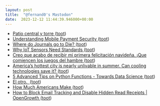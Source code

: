 ```yaml
---
layout: post
title:  "@fernand0's Mastodon"
date:  2023-12-12 11:44:39.946000+00:00
---
```

*  [Patio central y torre ](https://www.flickr.com/photos/fernand0/53388050184) ([toot](https://mastodon.social/@fernand0/111567272669619882))
*  [Understanding Mobile Payment Security ](https://www.tripwire.com/state-of-security/understanding-mobile-payment-securit) ([toot](https://mastodon.social/@fernand0/111567245595604506))
*  [Where do Journals go to Die?  ](https://blog.computationalcomplexity.org/2023/12/where-do-journals-go-to-die.htm) ([toot](https://mastodon.social/@fernand0/111566947331333836))
*  [Why IoT Sensors Need Standards ](https://spectrum.ieee.org/why-iot-sensors-need-standard) ([toot](https://mastodon.social/@fernand0/111566783276465756))
*  [Creo que acabo de recibir mi primera felicitación navideña. ¡Que comiencen los juegos del hambre ](https://mastodon.social/@fernand0/111566248416356339) ([toot](https://mastodon.social/@fernand0/111566248416356339))
*  [America’s hottest city is nearly unlivable in summer. Can cooling technologies save it? ](https://www.theguardian.com/us-news/2022/jan/27/phoenix-arizona-hottest-city-cooling-technologie) ([toot](https://mastodon.social/@fernand0/111564994133478466))
*  [5 Advanced Tips on Python Functions - Towards Data Science ](https://towardsdatascience.com/5-advanced-tips-on-python-functions-1a091801796) ([toot](https://mastodon.social/@fernand0/111563255721279084))
*  [El otro.  ](https://avecesunafoto.wordpress.com/2023/12/11/el-otro) ([toot](https://mastodon.social/@fernand0/111563209480688687))
*  [How Much Americans Make ](https://flowingdata.com/2022/01/26/how-much-americans-make) ([toot](https://mastodon.social/@fernand0/111562987689000521))
*  [How to Block Email Tracking and Disable Hidden Read Receipts \| OpenGrowth ](https://www.opengrowth.com/resources/how-to-block-email-tracking-and-disable-hidden-read-receipt) ([toot](https://mastodon.social/@fernand0/111562806247574451))
